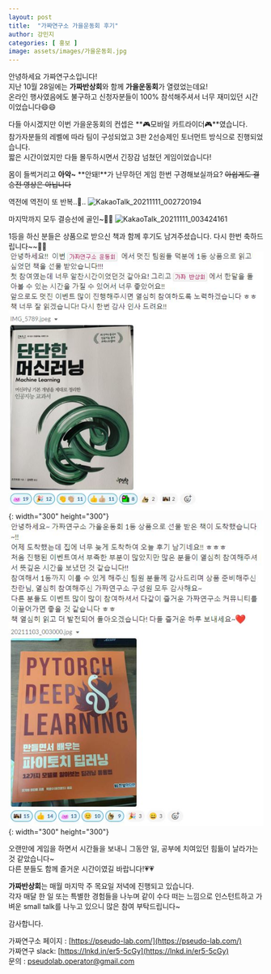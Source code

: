 ```yaml
---
layout: post
title:  "가짜연구소 가을운동회 후기"
author: 강민지
categories: [ 홍보 ]
image: assets/images/가을운동회.jpg
---
```


안녕하세요 가짜연구소입니다!  
지난 10월 28일에는 **가짜반상회**와 함께 **가을운동회**가 열렸었는데요!  
온라인 행사였음에도 불구하고 신청자분들이 100% 참석해주셔서 너무 재미있던 시간이었습니다😄😄  

다들 아시겠지만 이번 가을운동회의 컨셉은 **🎮모바일 카트라이더🎮**였습니다.  
참가자분들의 레벨에 따라 팀이 구성되었고 3판 2선승제인 토너먼트 방식으로 진행되었습니다.    
짧은 시간이었지만 다들 몰두하시면서 긴장감 넘쳤던 게임이었습니다!  

몸이 들썩거리고 **아악~** **안돼!**가 난무하던 게임 한번 구경해보실까요? ~~아쉽게도 결승전 영상은 아닙니다~~  

역전에 역전이 또 반복..🚨.. 
![KakaoTalk_20211111_002720194](https://user-images.githubusercontent.com/71136942/141142392-9bb68d76-80d3-4aea-aec5-e4bad6e4d7b8.gif)


마지막까지 모두 결승선에 골인~🎊👏
![KakaoTalk_20211111_003424161](https://user-images.githubusercontent.com/71136942/141143596-ab74043e-b77a-4494-95f4-e99d66264fcd.gif)


1등을 하신 분들은 상품으로 받으신 책과 함께 후기도 남겨주셨습니다. 다시 한번 축하드립니다~~🎉🥇  
![](assets/images/가을운동회1등후기.jpg){: width="300" height="300"}  
![](assets/images/가을운동회1등후기2.jpg){: width="300" height="300"}

오랜만에 게임을 하면서 시간들을 보내니 그동안 일, 공부에 치여있던 힘듦이 날라가는 것 같았습니다~  
다른 분들도 함께 즐거운 시간이였길 바랍니다!💗💗  

**가짜반상회**는 매월 마지막 주 목요일 저녁에 진행되고 있습니다.  
각자 매달 한 일 또는 특별한 경험들을 나누며 같이 수다 떠는 느낌으로 인스턴트하고 가벼운 small talk를 나누고 있으니 많은 참여 부탁드립니다~  

감사합니다.


가짜연구소 페이지 : [https://pseudo-lab.com/](https://pseudo-lab.com/)  
가짜연구 slack: [https://lnkd.in/er5-5cGy](https://lnkd.in/er5-5cGy)  
문의 : pseudolab.operator@gmail.com
